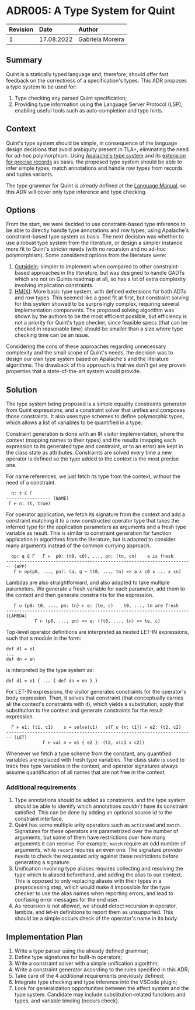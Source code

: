 # ADR005: A Type System for Quint

| Revision | Date       | Author           |
| :------- | :--------- | :--------------- |
| 1        | 17.08.2022 | Gabriela Moreira |

## Summary

Quint is a statically typed language and, therefore, should offer fast feedback on
the correctness of a specification's types. This ADR proposes a type system to
be used for:
1. Type checking any parsed Quint specification;
2. Providing type information using the Language Server Protocol (LSP), enabling
   useful tools such as auto-completion and type hints.

## Context

Quint's type system should be simple, in consequence of the language design
decisions that avoid ambiguity present in TLA+, eliminating the need for ad-hoc
polymorphism. Using [Apalache's type
system](https://apalache.informal.systems/docs/adr/002adr-types.html) and its
[extension for precise
records](https://apalache.informal.systems/docs/adr/014adr-precise-records.html)
as basis, the proposed type system should be able to infer simple types, match
annotations and handle row types from records and tuples variants.

The type grammar for Quint is already defined at the [Language
Manual](https://github.com/informalsystems/quint/blob/main/doc/lang.md#type-system-12),
so this ADR will cover only type inference and type checking.

## Options

From the start, we were decided to use constraint-based type inference to be
able to directly handle type annotations and row types, using Apalache's
constraint-based type system as basis. The next decision was whether to use a
robust type system from the literature, or design a simpler instance more fit to
Quint's stricter needs (with no recursion and no ad-hoc polymorphism). Some
considered options from the literature were:
1. [OutsideIn](https://www.microsoft.com/en-us/research/publication/complete-and-decidable-type-inference-for-gadts/):
   simpler to implement when compared to other constraint-based approaches in
   the literature, but was designed to handle GADTs which are not on Quints
   roadmap at all, so has a lot of extra complexity involving implication
   constraints.
2. [HM(X)](http://cristal.inria.fr/attapl/emlti-long.pdf): More basic type
   system, with defined extensions for both ADTs and row types. This seemed like
   a good fit at first, but constraint solving for this system showed to be
   surprisingly complex, requiring several implementation components. The
   proposed solving algorithm was shown by the authors to be the most efficient
   possible, but efficiency is not a priority for Quint's type checker, since
   feasible specs (that can be checked in reasonable time) should be smaller
   than a size where type checking time can be an issue.

Considering the cons of these approaches regarding unnecessary complexity and
the small scope of Quint's needs, the decision was to design our own type system
based on Apalache's and the literature algorithms. The drawback of this
approach is that we don't get any proven properties that a state-of-the-art
system would provide.

## Solution

The type system being proposed is a simple equality constraints generator from
Quint expressions, and a constraint solver that unifies and composes those
constraints. It also uses type schemes to define polymorphic types, which allows
a list of variables to be quantified in a type.

Constraint generation is done with an IR visitor implementation, where the
context (mapping names to their types) and the results (mapping each expression
to its generated type and constraint, or to an error) are kept in the class
state as attributes. Constraints are solved every time a new operator is defined
so the type added to the context is the most precise one.

For name references, we just fetch its type from the context, without the need
of a constraint.

```
  n: t ∈ Γ
----------------- (NAME)
 Γ ⊢ n: (t, true)
```

For operator application, we fetch its signature from the context and add a
constraint matching it to a new constructed operator type that takes the
inferred type for the application parameters as arguments and a fresh type
variable as result. This is similar to constraint generation for function
application in algorithms from the literature, but is adapted to consider many
arguments instead of the common currying approach.

```
  op: q ∈ Γ   Γ ⊢  p0: (t0, c0), ..., pn: (tn, cn)    a is fresh
------------------------------------------------------------------------ (APP)
   Γ ⊢ op(p0, ..., pn): (a, q ~ (t0, ..., tn) => a ∧ c0 ∧ ... ∧ cn)
```

Lambdas are also straightforward, and also adapted to take multiple parameters.
We generate a fresh variable for each parameter, add them to the context and
then generate constraints for the expression.

```
   Γ ∪ {p0: t0, ..., pn: tn} ⊢ e: (te, c)    t0, ..., tn are fresh
---------------------------------------------------------------------- (LAMBDA)
           Γ ⊢ (p0, ..., pn) => e: ((t0, ..., tn) => te, c)
```

Top-level operator definitions are interpreted as nested LET-IN expressions, such that a module in the form:
```
def d1 = e1
...
def dn = en
```
is interpreted by the type system as:
```
def d1 = e1 { ... { def dn = en } }
```

For LET-IN expressions, the visitor generates constraints for the operator's
body expression. Then, it solves that constraint (that conceptually carries all
the context's constraints with it), which yields a substitution, apply that
substitution to the context and generate constraints for the result expression.

```
  Γ ⊢ e1: (t1, c1)    s = solve(c1)   s(Γ ∪ {n: t1}) ⊢ e2: (t2, c2)
------------------------------------------------------------------------ (LET)
              Γ ⊢ val n = e1 { e2 }: (t2, s(c1 ∧ c2))
```

Whenever we fetch a type scheme from the constant, any quantified variables are
replaced with fresh type variables. The class state is used to track free type
variables in the context, and operator signatures always assume quantification
of all names that are not free in the context.

### Additional requirements

1. Type annotations should be added as constraints, and the type system should
   be able to identify which annotations couldn't have its constraint satisfied.
   This can be done by adding an optional source id to the constraint interface.
2. Quint has some multiple arity operators such as `actionAnd` and `match`.
   Signatures for these operators are parametrized over the number of arguments,
   but some of them have restrictions over how many arguments it can receive.
   For example, `match` require an odd number of arguments, while `record`
   requires an even one. The signature provider needs to check the requested
   arity against these restrictions before generating a signature.
3. Unification involving type aliases requires collecting and resolving the type
   which is aliased beforehand, and adding the alias to our context. This is
   opposed to only replacing aliases with their types in a preprocessing step,
   which would make it impossible for the type checker to use the alias names when
   reporting errors, and lead to confusing error messages for the end user.
4. As recursion is not allowed, we should detect recursion in operator,
   lambda, and let-in definitions to report them as unsupported. This should be a simple
   occurs check of the operator's name in its body.

## Implementation Plan
1. Write a type parser using the already defined grammar;
1. Define type signatures for built-in operators;
1. Write a constraint solver with a simple unification algorithm;
1. Write a constraint generator according to the rules specified in this ADR;
1. Take care of the 4 additional requirements previously defined;
1. Integrate type checking and type inference into the VSCode plugin;
1. Look for generalization opportunities between the effect system and the type
   system. Candidate may include substitution-related functions and types, and
   variable binding (occurs check).
